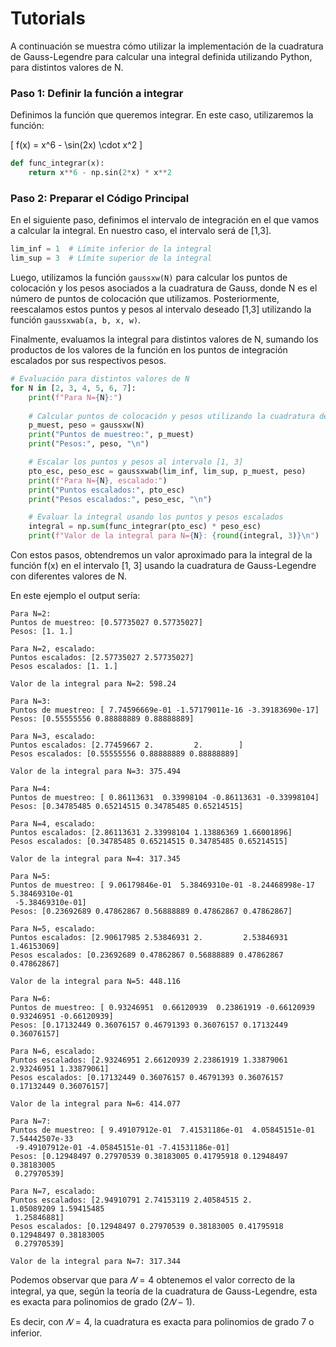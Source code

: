 # Tutorials

A continuación se muestra cómo utilizar la implementación de la cuadratura de Gauss-Legendre para calcular una integral definida utilizando Python, para distintos valores de N.

### Paso 1: Definir la función a integrar

Definimos la función que queremos integrar. En este caso, utilizaremos la función:

\[
f(x) = x^6 - \sin(2x) \cdot x^2
\]

```python
def func_integrar(x):
    return x**6 - np.sin(2*x) * x**2
```
### Paso 2: Preparar el Código Principal

En el siguiente paso, definimos el intervalo de integración en el que vamos a calcular la integral. En nuestro caso, el intervalo será de [1,3].
```python
lim_inf = 1  # Límite inferior de la integral
lim_sup = 3  # Límite superior de la integral
```
Luego, utilizamos la función ```gaussxw(N)```  para calcular los puntos de colocación y los pesos asociados a la cuadratura de Gauss, donde N es el número de puntos de colocación que utilizamos. Posteriormente, reescalamos estos puntos y pesos al intervalo deseado [1,3] utilizando la función ```gaussxwab(a, b, x, w)```.

Finalmente, evaluamos la integral para distintos valores de N, sumando los productos de los valores de la función en los puntos de integración escalados por sus respectivos pesos.

```python
# Evaluación para distintos valores de N
for N in [2, 3, 4, 5, 6, 7]:
    print(f"Para N={N}:")
    
    # Calcular puntos de colocación y pesos utilizando la cuadratura de Gauss
    p_muest, peso = gaussxw(N)
    print("Puntos de muestreo:", p_muest)
    print("Pesos:", peso, "\n")

    # Escalar los puntos y pesos al intervalo [1, 3]
    pto_esc, peso_esc = gaussxwab(lim_inf, lim_sup, p_muest, peso)
    print(f"Para N={N}, escalado:")
    print("Puntos escalados:", pto_esc)
    print("Pesos escalados:", peso_esc, "\n")

    # Evaluar la integral usando los puntos y pesos escalados
    integral = np.sum(func_integrar(pto_esc) * peso_esc)
    print(f"Valor de la integral para N={N}: {round(integral, 3)}\n")
```

Con estos pasos, obtendremos un valor aproximado para la integral de la función 
f(x) en el intervalo [1, 3] usando la cuadratura de Gauss-Legendre con diferentes valores de N.


En este ejemplo el output sería:
```
Para N=2:
Puntos de muestreo: [0.57735027 0.57735027]
Pesos: [1. 1.] 

Para N=2, escalado:
Puntos escalados: [2.57735027 2.57735027]
Pesos escalados: [1. 1.] 

Valor de la integral para N=2: 598.24

Para N=3:
Puntos de muestreo: [ 7.74596669e-01 -1.57179011e-16 -3.39183690e-17]
Pesos: [0.55555556 0.88888889 0.88888889] 

Para N=3, escalado:
Puntos escalados: [2.77459667 2.         2.        ]
Pesos escalados: [0.55555556 0.88888889 0.88888889] 

Valor de la integral para N=3: 375.494

Para N=4:
Puntos de muestreo: [ 0.86113631  0.33998104 -0.86113631 -0.33998104]
Pesos: [0.34785485 0.65214515 0.34785485 0.65214515] 

Para N=4, escalado:
Puntos escalados: [2.86113631 2.33998104 1.13886369 1.66001896]
Pesos escalados: [0.34785485 0.65214515 0.34785485 0.65214515] 

Valor de la integral para N=4: 317.345

Para N=5:
Puntos de muestreo: [ 9.06179846e-01  5.38469310e-01 -8.24468998e-17  5.38469310e-01
 -5.38469310e-01]
Pesos: [0.23692689 0.47862867 0.56888889 0.47862867 0.47862867] 

Para N=5, escalado:
Puntos escalados: [2.90617985 2.53846931 2.         2.53846931 1.46153069]
Pesos escalados: [0.23692689 0.47862867 0.56888889 0.47862867 0.47862867] 

Valor de la integral para N=5: 448.116

Para N=6:
Puntos de muestreo: [ 0.93246951  0.66120939  0.23861919 -0.66120939  0.93246951 -0.66120939]
Pesos: [0.17132449 0.36076157 0.46791393 0.36076157 0.17132449 0.36076157] 

Para N=6, escalado:
Puntos escalados: [2.93246951 2.66120939 2.23861919 1.33879061 2.93246951 1.33879061]
Pesos escalados: [0.17132449 0.36076157 0.46791393 0.36076157 0.17132449 0.36076157] 

Valor de la integral para N=6: 414.077

Para N=7:
Puntos de muestreo: [ 9.49107912e-01  7.41531186e-01  4.05845151e-01  7.54442507e-33
 -9.49107912e-01 -4.05845151e-01 -7.41531186e-01]
Pesos: [0.12948497 0.27970539 0.38183005 0.41795918 0.12948497 0.38183005
 0.27970539] 

Para N=7, escalado:
Puntos escalados: [2.94910791 2.74153119 2.40584515 2.         1.05089209 1.59415485
 1.25846881]
Pesos escalados: [0.12948497 0.27970539 0.38183005 0.41795918 0.12948497 0.38183005
 0.27970539] 

Valor de la integral para N=7: 317.344
```

Podemos observar que para $𝑁=4$ obtenemos el valor correcto de la integral, ya que, según la teoría de la cuadratura de Gauss-Legendre, esta es exacta para polinomios de grado $(2𝑁−1)$.

Es decir, con $𝑁=4$, la cuadratura es exacta para polinomios de grado 7 o inferior.